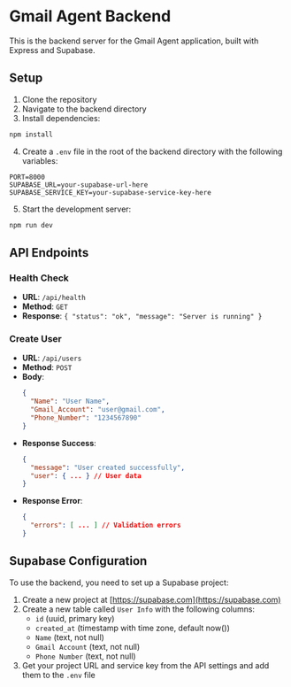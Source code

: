# Gmail Agent Backend

This is the backend server for the Gmail Agent application, built with Express and Supabase.

## Setup

1. Clone the repository
2. Navigate to the backend directory
3. Install dependencies:

```bash
npm install
```

4. Create a `.env` file in the root of the backend directory with the following variables:

```
PORT=8000
SUPABASE_URL=your-supabase-url-here
SUPABASE_SERVICE_KEY=your-supabase-service-key-here
```

5. Start the development server:

```bash
npm run dev
```

## API Endpoints

### Health Check
- **URL**: `/api/health`
- **Method**: `GET`
- **Response**: `{ "status": "ok", "message": "Server is running" }`

### Create User
- **URL**: `/api/users`
- **Method**: `POST`
- **Body**:
  ```json
  {
    "Name": "User Name",
    "Gmail_Account": "user@gmail.com",
    "Phone_Number": "1234567890"
  }
  ```
- **Response Success**: 
  ```json
  {
    "message": "User created successfully",
    "user": { ... } // User data
  }
  ```
- **Response Error**:
  ```json
  {
    "errors": [ ... ] // Validation errors
  }
  ```

## Supabase Configuration

To use the backend, you need to set up a Supabase project:

1. Create a new project at [https://supabase.com](https://supabase.com)
2. Create a new table called `User Info` with the following columns:
   - `id` (uuid, primary key)
   - `created_at` (timestamp with time zone, default now())
   - `Name` (text, not null)
   - `Gmail Account` (text, not null)
   - `Phone Number` (text, not null)
3. Get your project URL and service key from the API settings and add them to the `.env` file 